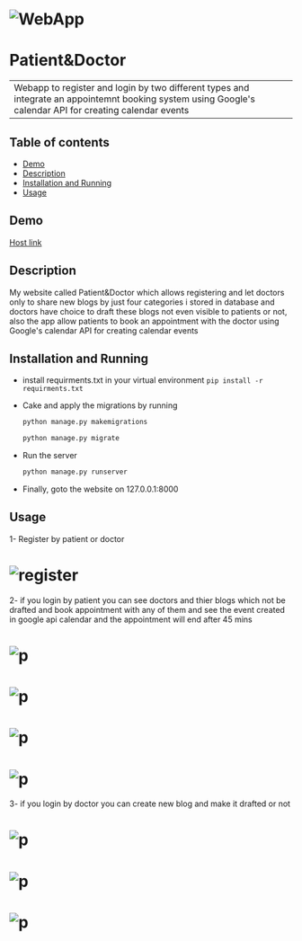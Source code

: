 # ![WebApp](img/1.png)
# Patient&Doctor
<table>
<tr>
<td>
  Webapp to register and login by two different types and integrate an appointemnt booking system using Google's calendar API for creating calendar events
</td>
</tr>
</table>

## Table of contents
* [Demo](#demo)
* [Description](#description)
* [Installation and Running](#installation-and-running)
* [Usage](#usage)


## Demo

[Host link](https://calendar-api-google.herokuapp.com/)


## Description

My website called Patient&Doctor which allows registering and let doctors only to share new blogs by just four categories i stored in database and doctors have choice to draft these blogs not even visible to patients or not, also the app allow patients to book an appointment with the doctor using Google's calendar API for creating calendar events



## Installation and Running

- install requirments.txt in your virtual environment 
`pip install -r requirments.txt`

- Cake and apply the migrations by running

    ``` bash
    python manage.py makemigrations

    python manage.py migrate
    ``` 
    
- Run the server

    ```bash
    python manage.py runserver
    ```
- Finally, goto the website on 127.0.0.1:8000


## Usage

1- Register by patient or doctor
# ![register](img/2.png)
2- if you login by patient you can see doctors and thier blogs which not be drafted and book appointment with any of them and see the event created in google api calendar and the appointment will end after 45 mins
# ![p](img/4.png)
# ![p](img/6.png)
# ![p](img/7.png)
# ![p](img/8.png)

3- if you login by doctor you can create new blog and make it drafted or not
# ![p](img/9.png)
# ![p](img/10.png)
# ![p](img/11.png)










